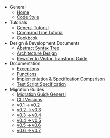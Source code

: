 * General
  * [Home](https://github.com/johnedquinn/wiki-test/wiki/Home)
  * [Code Style](https://github.com/johnedquinn/wiki-test/wiki/CODE-STYLE)
* Tutorials
  * [General Tutorial](https://github.com/johnedquinn/wiki-test/wiki/Tutorial)
  * [Command Line Tutorial](https://github.com/johnedquinn/wiki-test/wiki/Command-Line-Tutorial)
  * [Cookbook](https://github.com/johnedquinn/wiki-test/wiki/Cookbook)
* Design & Development Documents
  * [Abstract Syntax Tree](https://github.com/johnedquinn/wiki-test/wiki/Abstract-Syntax-Tree)
  * [Architecture Design](https://github.com/johnedquinn/wiki-test/wiki/Architecture-Design)
  * [Rewriter to Visitor Transform Guide](https://github.com/johnedquinn/wiki-test/wiki/Rewriter-to-Visitor-Transform-Guide)
* Documentation
  * [Exceptions](https://github.com/johnedquinn/wiki-test/wiki/Exceptions)
  * [Functions](https://github.com/johnedquinn/wiki-test/wiki/Functions)
  * [Implementation & Specification Comparison](https://github.com/johnedquinn/wiki-test/wiki/Implementation-&-Specification-Comparison)
  * [Test Script Specification](https://github.com/johnedquinn/wiki-test/wiki/Test-Script-Specification)
* Migration Guides
  * [Migration Guide General](https://github.com/johnedquinn/wiki-test/wiki/migration-guide.md)
  * [CLI Versions](https://github.com/johnedquinn/wiki-test/wiki/cli-versions.md)
  * [v0.1 -> v0.2](https://github.com/johnedquinn/wiki-test/wiki/v0.1-to-v0.2-migration.md)
  * [v0.2 -> v0.3](https://github.com/johnedquinn/wiki-test/wiki/v0.2-to-v0.3-migration.md)
  * [v0.3 -> v0.4](https://github.com/johnedquinn/wiki-test/wiki/v0.3-to-v0.4-migration.md)
  * [v0.4 -> v0.5](https://github.com/johnedquinn/wiki-test/wiki/v0.4-to-v0.5-migration.md)
  * [v0.5 -> v0.6](https://github.com/johnedquinn/wiki-test/wiki/v0.5-to-v0.6-migration.md)
  * [v0.6 -> v0.7](https://github.com/johnedquinn/wiki-test/wiki/v0.6-to-v0.7-migration.md)
